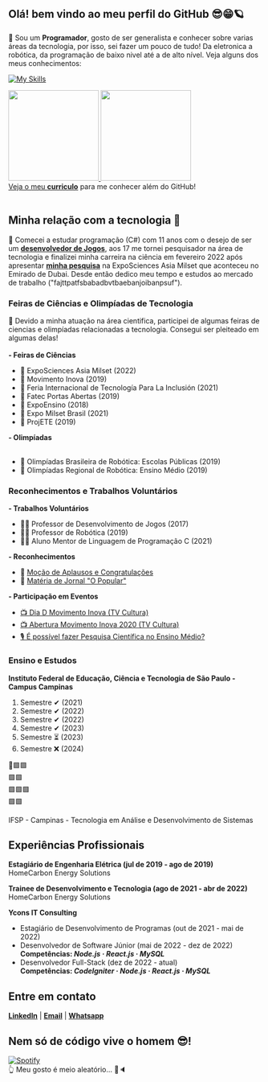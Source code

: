 ## Olá! bem vindo ao meu perfil do GitHub 😎😁🪐

🚀 Sou um <b>Programador</b>, gosto de ser generalista e conhecer sobre varias áreas da tecnologia, por isso, sei fazer um pouco de tudo! Da eletronica a robótica, da programação de baixo nivel até a de alto nível. Veja alguns dos meus conhecimentos: 

[![My Skills](https://skillicons.dev/icons?i=js,html,css,python,c,cs,arduino,flask,raspberrypi,dotnet,expressjs,visualstudio,vscode,firebase,git,github,java,mysql,nodejs,php,react,unity)](https://skillicons.dev)
 
<div>
<a href="https://github.com/MarcosMaga">
<img height="180em" src="https://github-readme-stats-eight-lac.vercel.app/api/top-langs/?username=MarcosMaga&layout=compact&langs_count=7&theme=dark"/>
<img height="180em" src="https://github-readme-stats-eight-lac.vercel.app/api?username=MarcosMaga&show_icons=true&theme=dark&include_all_commits=true&count_private=true"/>
</div>
Veja o meu <a href="https://drive.google.com/file/d/1W7-_--TCyr94pbd98OB_b1cRMJYodpyx/view?usp=share_link" target="_blank"><b>curriculo</b></a> para me conhecer além do GitHub!
<br><br>
 
 ## Minha relação com a tecnologia 🤖
 
 🚀 Comecei a estudar programação (C#) com 11 anos com o desejo de ser um <a href="https://play.google.com/store/apps/details?id=air.BlackHole6.A0&hl=pt_PT&gl=US" target="_blank"><b>desenvolvedor de Jogos</b></a>, aos 17 me tornei pesquisador na área de tecnologia e finalizei minha carreira na ciência em fevereiro 2022 após apresentar <a href="https://www.youtube.com/watch?v=To8yog_hUL4&t=26s&ab_channel=MarcosMagalh%C3%A3es"><b>minha pesquisa</a></b> na ExpoSciences Asia Milset que aconteceu no Emirado de Dubai. Desde então dedico meu tempo e estudos ao mercado de trabalho ("fajttpatfsbabadbvtbaebanjoibanpsuf").

 ### Feiras de Ciências e Olimpíadas de Tecnologia
 🚀 Devido a minha atuação na área cientifica, participei de algumas feiras de ciencias e olimpíadas relacionadas a tecnologia. Consegui ser pleiteado em algumas delas!
 <br><br>
 <b>- Feiras de Ciências</b>
 <ul>
  <li>🥇 ExpoSciences Asia Milset (2022)</li>
  <li>🥇 Movimento Inova (2019)</li>
  <li>🥇 Feria Internacional de Tecnología Para La Inclusión (2021)</li>
  <li>🥇 Fatec Portas Abertas (2019)</li>
  <li>🥈 ExpoEnsino (2018)</li>
  <li>🥉 Expo Milset Brasil (2021)</li>
  <li>🥉 ProjETE (2019)</li>
 </ul>
 <b>- Olimpíadas</b>
 <ul>
  <br>
  <li>🥇 Olimpíadas Brasileira de Robótica: Escolas Públicas (2019)</li>
  <li>🥇 Olimpíadas Regional de Robótica: Ensino Médio (2019)</li>
 </ul>
 
 ### Reconhecimentos e Trabalhos Voluntários
 <b>- Trabalhos Voluntários</b>
 <ul>
  <li>👨‍🏫 Professor de Desenvolvimento de Jogos (2017)</li>
  <li>👨‍🏫 Professor de Robótica (2019)</li>
  <li>👨‍🏫 Aluno Mentor de Linguagem de Programação C (2021)</li>
 </ul>
 
 <b>- Reconhecimentos</b>
 <ul>
  <li>📧 <a href="https://drive.google.com/drive/folders/13opwyF4uNEW-V7AA06r1kiIfRgKLP8_Q?usp=share_link" target="_blank">Moção de Aplausos e Congratulações</a></li>
  <li>📰 <a href="https://www.linkedin.com/feed/update/urn:li:activity:6861031640571908096/" target="_blank">Matéria de Jornal "O Popular"</a></li>
 </ul>
 
 <b>- Participação em Eventos</b>
 <ul>
  <li><a href="https://www.youtube.com/watch?v=ybmebNx_m7U&list=LL&index=20&t=556s&ab_channel=CentrodeM%C3%ADdiasSP" target="_blank">📺 Dia D Movimento Inova (TV Cultura)</a></li>
  <li><a href="https://www.youtube.com/watch?v=OSypROzmZls&list=LL&index=19&ab_channel=CentrodeM%C3%ADdiasSP" target="_blank">📺 Abertura Movimento Inova 2020 (TV Cultura)</a></li>
  <li><a href="https://www.youtube.com/watch?v=8uNiyWcFJLI&list=LL&index=19&ab_channel=GrandeGrupodePesquisa" target="_blank">🎙 É possível fazer Pesquisa Científica no Ensino Médio?</a></li>
 </ul>
 
 ### Ensino e Estudos
 
 <b>Instituto Federal de Educação, Ciência e Tecnologia de São Paulo - Campus Campinas</b>
 <ol>
  <li>Semestre ✔ (2021)</li>
  <li>Semestre ✔ (2022)</li>
  <li>Semestre ✔ (2022)</li>
  <li>Semestre ✔ (2023)</li>
  <li>Semestre ⏳️ (2023)</li>
  <li>Semestre ❌ (2024)</li>
 </ol>
 
 🔴🟩🟩<br>
 🟩🟩<br>
 🟩🟩🟩<br>
 🟩🟩<br>
 
 IFSP - Campinas - Tecnologia em Análise e Desenvolvimento de Sistemas
 
## Experiências Profissionais
 <b>Estagiário de Engenharia Elétrica (jul de 2019 - ago de 2019)</b><br>
 HomeCarbon Energy Solutions<br>
 
 <b>Trainee de Desenvolvimento e Tecnologia (ago de 2021 - abr de 2022)</b><br>
 HomeCarbon Energy Solutions<br>
 
 <b>Ycons IT Consulting</b>
 <ul>
  <li>Estagiário de Desenvolvimento de Programas (out de 2021 - mai de 2022)</li>
  <li>Desenvolvedor de Software Júnior (mai de 2022 - dez de 2022)<br><b>Competências: <i>Node.js · React.js · MySQL</i></b></li>
  <li>Desenvolvedor Full-Stack (dez de 2022 - atual)<br><b>Competências: <i>CodeIgniter · Node.js · React.js · MySQL</b></i></li>
 </ul>
 
## Entre em contato
 <a href="https://www.linkedin.com/in/marcosvmagalhaes/" target="_blank"><b>LinkedIn</b></a> | <a href="mailto:marcosvmagalhaes@gmail.com" target="_blank"><b>Email</b></a> | <a href="https://api.whatsapp.com/send?phone=5519983051888&text=Ola!+Vi+seu+GitHub!" target="_blank"><b>Whatsapp</b></a>
 
## Nem só de <strong>código</strong> vive o homem 😎!
[![Spotify](https://novatorem-ij6667go4-marcosmaga.vercel.app/api/spotify)](https://open.spotify.com/user/22lgtynmtphzxbooilctdqxdi)
 <br>
👆 Meu gosto é meio aleatório... 🎸🔈
